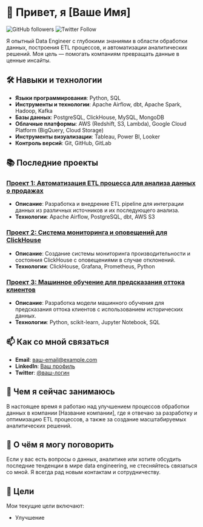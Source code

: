 # 👋 Привет, я [Ваше Имя]

![GitHub followers](https://img.shields.io/github/followers/ваш-логин?style=social) ![Twitter Follow](https://img.shields.io/twitter/follow/ваш-логин?style=social)

Я опытный Data Engineer с глубокими знаниями в области обработки данных, построения ETL процессов, и автоматизации аналитических решений. Моя цель — помогать компаниям превращать данные в ценные инсайты.

## 🛠️ Навыки и технологии

- **Языки программирования**: Python, SQL
- **Инструменты и технологии**: Apache Airflow, dbt, Apache Spark, Hadoop, Kafka
- **Базы данных**: PostgreSQL, ClickHouse, MySQL, MongoDB
- **Облачные платформы**: AWS (Redshift, S3, Lambda), Google Cloud Platform (BigQuery, Cloud Storage)
- **Инструменты визуализации**: Tableau, Power BI, Looker
- **Контроль версий**: Git, GitHub, GitLab

## 📚 Последние проекты

### [Проект 1: Автоматизация ETL процесса для анализа данных о продажах](https://github.com/ваш-логин/project-1)
- **Описание**: Разработка и внедрение ETL pipeline для интеграции данных из различных источников и их последующего анализа.
- **Технологии**: Apache Airflow, PostgreSQL, dbt, AWS S3

### [Проект 2: Система мониторинга и оповещений для ClickHouse](https://github.com/ваш-логин/project-2)
- **Описание**: Создание системы мониторинга производительности и состояния ClickHouse с оповещениями в случае отклонений.
- **Технологии**: ClickHouse, Grafana, Prometheus, Python

### [Проект 3: Машинное обучение для предсказания оттока клиентов](https://github.com/ваш-логин/project-3)
- **Описание**: Разработка модели машинного обучения для предсказания оттока клиентов с использованием исторических данных.
- **Технологии**: Python, scikit-learn, Jupyter Notebook, SQL

## 📫 Как со мной связаться

- **Email**: [ваш-email@example.com](mailto:ваш-email@example.com)
- **LinkedIn**: [Ваш профиль](https://linkedin.com/in/ваш-логин)
- **Twitter**: [@ваш-логин](https://twitter.com/ваш-логин)

## 🌱 Чем я сейчас занимаюсь

В настоящее время я работаю над улучшением процессов обработки данных в компании [Название компании], где я отвечаю за разработку и оптимизацию ETL процессов, а также за создание масштабируемых аналитических решений.

## 💬 О чём я могу поговорить

Если у вас есть вопросы о данных, аналитике или хотите обсудить последние тенденции в мире data engineering, не стесняйтесь связаться со мной. Я всегда рад новым контактам и сотрудничеству.

## 🎯 Цели

Мои текущие цели включают:
- Улучшение
